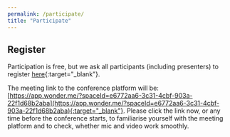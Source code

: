 ```yaml
---
permalink: /participate/
title: "Participate"
---
```


## Register

Participation is free, but we ask all participants (including presenters) to register [here](https://forms.gle/E13zKZ5K6hPDdoSU6){:target="_blank"}.

The meeting link to the conference platform will be: [https://app.wonder.me/?spaceId=e6772aa6-3c31-4cbf-903a-22f1d68b2aba](https://app.wonder.me/?spaceId=e6772aa6-3c31-4cbf-903a-22f1d68b2aba){:target="_blank"}.
Please click the link now, or any time before the conference starts, to familiarise yourself with the meeting platform and to check, whether mic and video work smoothly.

<!-- 
host link: https://app.wonder.me/?spaceId=e6772aa6-3c31-4cbf-903a-22f1d68b2aba&hostToken=27b91319-4b04-4bf8-8605-2c0c670d8a0d
participant link: https://app.wonder.me/?spaceId=e6772aa6-3c31-4cbf-903a-22f1d68b2aba -->
